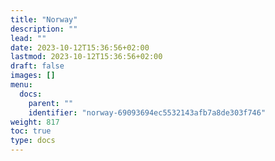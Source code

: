 ```yaml
---
title: "Norway"
description: ""
lead: ""
date: 2023-10-12T15:36:56+02:00
lastmod: 2023-10-12T15:36:56+02:00
draft: false
images: []
menu:
  docs:
    parent: ""
    identifier: "norway-69093694ec5532143afb7a8de303f746"
weight: 817
toc: true
type: docs
---
```

